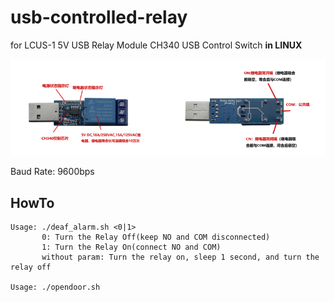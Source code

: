 # usb-controlled-relay
for LCUS-1 5V USB Relay Module CH340 USB Control Switch **in LINUX**

![](LCUS-1.png)

Baud Rate: 9600bps

## HowTo

	Usage: ./deaf_alarm.sh <0|1>
		   0: Turn the Relay Off(keep NO and COM disconnected)
		   1: Turn the Relay On(connect NO and COM)
		   without param: Turn the relay on, sleep 1 second, and turn the relay off

	Usage: ./opendoor.sh
